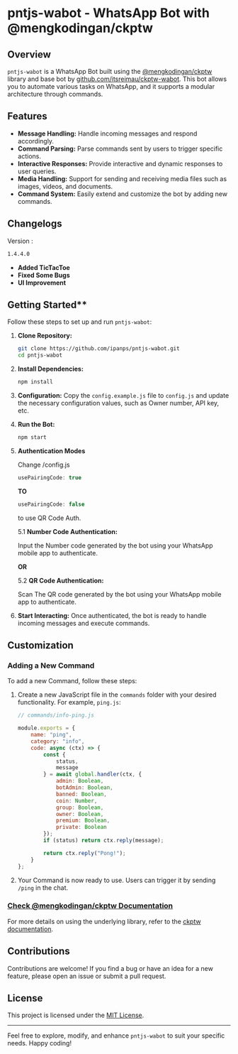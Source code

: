 # pntjs-wabot - WhatsApp Bot with @mengkodingan/ckptw


## Overview

`pntjs-wabot` is a WhatsApp Bot built using the [@mengkodingan/ckptw](https://ckptw.mengkodingan.my.id/) library and base bot by [github.com/itsreimau/ckptw-wabot](https://github.com/itsreimau/ckptw-wabot.git). This bot allows you to automate various tasks on WhatsApp, and it supports a modular architecture through commands.

## Features

- **Message Handling:** Handle incoming messages and respond accordingly.
- **Command Parsing:** Parse commands sent by users to trigger specific actions.
- **Interactive Responses:** Provide interactive and dynamic responses to user queries.
- **Media Handling:** Support for sending and receiving media files such as images, videos, and documents.
- **Command System:** Easily extend and customize the bot by adding new commands.

## Changelogs
Version :
```bash
1.4.4.0
```
- **Added TicTacToe**
- **Fixed Some Bugs**
- **UI Improvement**
## Getting Started**

Follow these steps to set up and run `pntjs-wabot`:

1. **Clone Repository:**
   ```bash
   git clone https://github.com/ipanps/pntjs-wabot.git
   cd pntjs-wabot
   ```

2. **Install Dependencies:**
   ```bash
   npm install
   ```

3. **Configuration:**
   Copy the `config.example.js` file to `config.js` and update the necessary configuration values, such as Owner number, API key, etc.

4. **Run the Bot:**
   ```bash
   npm start
   ```
5. **Authentication Modes**
   
   Change /config.js
   ```javascript
   usePairingCode: true
   ```
   **TO**
   ```javascript
   usePairingCode: false
   ```
   to use QR Code Auth.
   
   5.1 **Number Code Authentication:**
   
   Input the Number code generated by the bot using your WhatsApp mobile app to authenticate.
   
   **OR**

   5.2 **QR Code Authentication:**
   
   Scan The QR code generated by the bot using your WhatsApp mobile app to authenticate.
   
7. **Start Interacting:**
   Once authenticated, the bot is ready to handle incoming messages and execute commands.

## Customization

### Adding a New Command

To add a new Command, follow these steps:

1. Create a new JavaScript file in the `commands` folder with your desired functionality. For example, `ping.js`:

   ```javascript
   // commands/info-ping.js

   module.exports = {
       name: "ping",
       category: "info",
       code: async (ctx) => {
           const {
               status,
               message
           } = await global.handler(ctx, {
               admin: Boolean,
               botAdmin: Boolean,
               banned: Boolean,
               coin: Number,
               group: Boolean,
               owner: Boolean,
               premium: Boolean,
               private: Boolean
           });
           if (status) return ctx.reply(message);

           return ctx.reply("Pong!");
       }
   };
   ```

2. Your Command is now ready to use. Users can trigger it by sending `/ping` in the chat.

### [Check @mengkodingan/ckptw Documentation](https://ckptw.mengkodingan.my.id/)

For more details on using the underlying library, refer to the [ckptw documentation](https://ckptw.mengkodingan.my.id/).

## Contributions

Contributions are welcome! If you find a bug or have an idea for a new feature, please open an issue or submit a pull request.

## License

This project is licensed under the [MIT License](LICENSE).

---

Feel free to explore, modify, and enhance `pntjs-wabot` to suit your specific needs. Happy coding!

